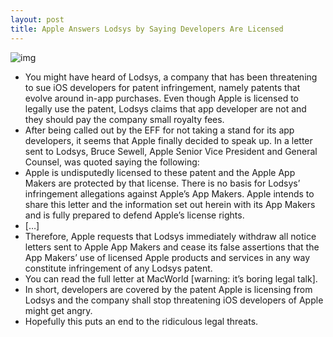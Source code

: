 ```yaml
---
layout: post
title: Apple Answers Lodsys by Saying Developers Are Licensed
---
```

![img](http://media.idownloadblog.com/wp-content/uploads/2011/05/lodsys.png)
* You might have heard of Lodsys, a company that has been threatening to sue iOS developers for patent infringement, namely patents that evolve around in-app purchases. Even though Apple is licensed to legally use the patent, Lodsys claims that app developer are not and they should pay the company small royalty fees.
* After being called out by the EFF for not taking a stand for its app developers, it seems that Apple finally decided to speak up. In a letter sent to Lodsys, Bruce Sewell, Apple Senior Vice President and General Counsel, was quoted saying the following:
* Apple is undisputedly licensed to these patent and the Apple App Makers are protected by that license. There is no basis for Lodsys’ infringement allegations against Apple’s App Makers. Apple intends to share this letter and the information set out herein with its App Makers and is fully prepared to defend Apple’s license rights.
* […]
* Therefore, Apple requests that Lodsys immediately withdraw all notice letters sent to Apple App Makers and cease its false assertions that the App Makers’ use of licensed Apple products and services in any way constitute infringement of any Lodsys patent.
* You can read the full letter at MacWorld [warning: it’s boring legal talk].
* In short, developers are covered by the patent Apple is licensing from Lodsys and the company shall stop threatening iOS developers of Apple might get angry.
* Hopefully this puts an end to the ridiculous legal threats.

